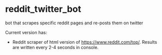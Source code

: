 # reddit_twitter_bot
bot that scrapes specific reddit pages and re-posts them on twitter

Current version has:
* Reddit scraper of html version of https://www.reddit.com/top/. Results are written every 2-4 seconds in console.